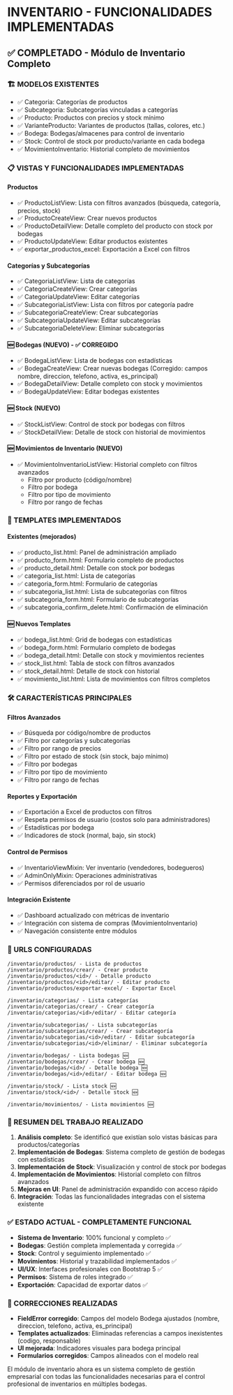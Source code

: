 # INVENTARIO - FUNCIONALIDADES IMPLEMENTADAS

## ✅ COMPLETADO - Módulo de Inventario Completo

### 🏗️ MODELOS EXISTENTES
- ✅ Categoria: Categorías de productos
- ✅ Subcategoria: Subcategorías vinculadas a categorías
- ✅ Producto: Productos con precios y stock mínimo
- ✅ VarianteProducto: Variantes de productos (tallas, colores, etc.)
- ✅ Bodega: Bodegas/almacenes para control de inventario
- ✅ Stock: Control de stock por producto/variante en cada bodega
- ✅ MovimientoInventario: Historial completo de movimientos

### 📋 VISTAS Y FUNCIONALIDADES IMPLEMENTADAS

#### Productos
- ✅ ProductoListView: Lista con filtros avanzados (búsqueda, categoría, precios, stock)
- ✅ ProductoCreateView: Crear nuevos productos
- ✅ ProductoDetailView: Detalle completo del producto con stock por bodegas
- ✅ ProductoUpdateView: Editar productos existentes
- ✅ exportar_productos_excel: Exportación a Excel con filtros

#### Categorías y Subcategorías
- ✅ CategoriaListView: Lista de categorías
- ✅ CategoriaCreateView: Crear categorías
- ✅ CategoriaUpdateView: Editar categorías
- ✅ SubcategoriaListView: Lista con filtros por categoría padre
- ✅ SubcategoriaCreateView: Crear subcategorías
- ✅ SubcategoriaUpdateView: Editar subcategorías
- ✅ SubcategoriaDeleteView: Eliminar subcategorías

#### 🆕 Bodegas (NUEVO) - ✅ CORREGIDO
- ✅ BodegaListView: Lista de bodegas con estadísticas
- ✅ BodegaCreateView: Crear nuevas bodegas (Corregido: campos nombre, direccion, telefono, activa, es_principal)
- ✅ BodegaDetailView: Detalle completo con stock y movimientos
- ✅ BodegaUpdateView: Editar bodegas existentes

#### 🆕 Stock (NUEVO)
- ✅ StockListView: Control de stock por bodegas con filtros
- ✅ StockDetailView: Detalle de stock con historial de movimientos

#### 🆕 Movimientos de Inventario (NUEVO)
- ✅ MovimientoInventarioListView: Historial completo con filtros avanzados
  - Filtro por producto (código/nombre)
  - Filtro por bodega
  - Filtro por tipo de movimiento
  - Filtro por rango de fechas

### 🎨 TEMPLATES IMPLEMENTADOS

#### Existentes (mejorados)
- ✅ producto_list.html: Panel de administración ampliado
- ✅ producto_form.html: Formulario completo de productos
- ✅ producto_detail.html: Detalle con stock por bodegas
- ✅ categoria_list.html: Lista de categorías
- ✅ categoria_form.html: Formulario de categorías
- ✅ subcategoria_list.html: Lista de subcategorías con filtros
- ✅ subcategoria_form.html: Formulario de subcategorías
- ✅ subcategoria_confirm_delete.html: Confirmación de eliminación

#### 🆕 Nuevos Templates
- ✅ bodega_list.html: Grid de bodegas con estadísticas
- ✅ bodega_form.html: Formulario completo de bodegas
- ✅ bodega_detail.html: Detalle con stock y movimientos recientes
- ✅ stock_list.html: Tabla de stock con filtros avanzados
- ✅ stock_detail.html: Detalle de stock con historial
- ✅ movimiento_list.html: Lista de movimientos con filtros completos

### 🛠️ CARACTERÍSTICAS PRINCIPALES

#### Filtros Avanzados
- ✅ Búsqueda por código/nombre de productos
- ✅ Filtro por categorías y subcategorías
- ✅ Filtro por rango de precios
- ✅ Filtro por estado de stock (sin stock, bajo mínimo)
- ✅ Filtro por bodegas
- ✅ Filtro por tipo de movimiento
- ✅ Filtro por rango de fechas

#### Reportes y Exportación
- ✅ Exportación a Excel de productos con filtros
- ✅ Respeta permisos de usuario (costos solo para administradores)
- ✅ Estadísticas por bodega
- ✅ Indicadores de stock (normal, bajo, sin stock)

#### Control de Permisos
- ✅ InventarioViewMixin: Ver inventario (vendedores, bodegueros)
- ✅ AdminOnlyMixin: Operaciones administrativas
- ✅ Permisos diferenciados por rol de usuario

#### Integración Existente
- ✅ Dashboard actualizado con métricas de inventario
- ✅ Integración con sistema de compras (MovimientoInventario)
- ✅ Navegación consistente entre módulos

### 🔗 URLS CONFIGURADAS
```
/inventario/productos/ - Lista de productos
/inventario/productos/crear/ - Crear producto
/inventario/productos/<id>/ - Detalle producto
/inventario/productos/<id>/editar/ - Editar producto
/inventario/productos/exportar-excel/ - Exportar Excel

/inventario/categorias/ - Lista categorías
/inventario/categorias/crear/ - Crear categoría
/inventario/categorias/<id>/editar/ - Editar categoría

/inventario/subcategorias/ - Lista subcategorías
/inventario/subcategorias/crear/ - Crear subcategoría
/inventario/subcategorias/<id>/editar/ - Editar subcategoría
/inventario/subcategorias/<id>/eliminar/ - Eliminar subcategoría

/inventario/bodegas/ - Lista bodegas 🆕
/inventario/bodegas/crear/ - Crear bodega 🆕
/inventario/bodegas/<id>/ - Detalle bodega 🆕
/inventario/bodegas/<id>/editar/ - Editar bodega 🆕

/inventario/stock/ - Lista stock 🆕
/inventario/stock/<id>/ - Detalle stock 🆕

/inventario/movimientos/ - Lista movimientos 🆕
```

### 🎯 RESUMEN DEL TRABAJO REALIZADO

1. **Análisis completo**: Se identificó que existían solo vistas básicas para productos/categorías
2. **Implementación de Bodegas**: Sistema completo de gestión de bodegas con estadísticas
3. **Implementación de Stock**: Visualización y control de stock por bodegas
4. **Implementación de Movimientos**: Historial completo con filtros avanzados
5. **Mejoras en UI**: Panel de administración expandido con acceso rápido
6. **Integración**: Todas las funcionalidades integradas con el sistema existente

### ✅ ESTADO ACTUAL - COMPLETAMENTE FUNCIONAL
- **Sistema de Inventario**: 100% funcional y completo ✅
- **Bodegas**: Gestión completa implementada y corregida ✅
- **Stock**: Control y seguimiento implementado ✅ 
- **Movimientos**: Historial y trazabilidad implementados ✅
- **UI/UX**: Interfaces profesionales con Bootstrap 5 ✅
- **Permisos**: Sistema de roles integrado ✅
- **Exportación**: Capacidad de exportar datos ✅

### 🔧 CORRECCIONES REALIZADAS
- **FieldError corregido**: Campos del modelo Bodega ajustados (nombre, direccion, telefono, activa, es_principal)
- **Templates actualizados**: Eliminadas referencias a campos inexistentes (codigo, responsable)
- **UI mejorada**: Indicadores visuales para bodega principal
- **Formularios corregidos**: Campos alineados con el modelo real

El módulo de inventario ahora es un sistema completo de gestión empresarial con todas las funcionalidades necesarias para el control profesional de inventarios en múltiples bodegas.